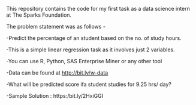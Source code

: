 This repository contains the code for my first task as a data science intern at The Sparks Foundation.


The problem statement was as follows -

-Predict the percentage of an student based on the no. of study hours.

-This is a simple linear regression task as it involves just 2 variables.

-You can use R, Python, SAS Enterprise Miner or any other tool

-Data can be found at http://bit.lv/w-data

-What will be predicted score ifa student studies for 9.25 hrs/ day?

-Sample Solution : https:/bit.ly/2HxiGGI
